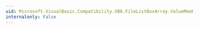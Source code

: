 ```yaml
---
uid: Microsoft.VisualBasic.Compatibility.VB6.FileListBoxArray.ValueMemberChanged
internalonly: False
---
```

